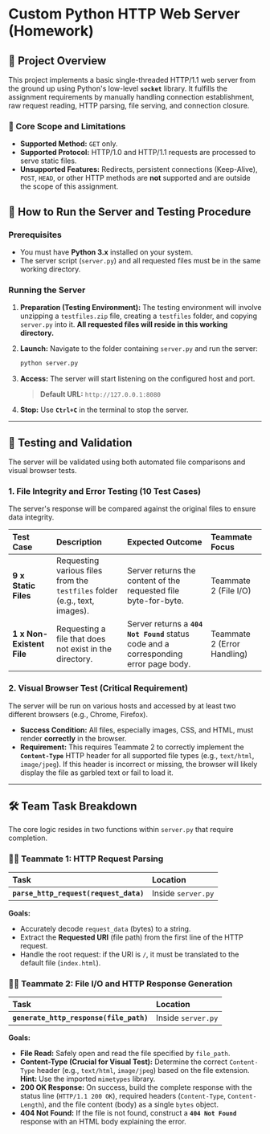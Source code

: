 # Custom Python HTTP Web Server (Homework)

## 📝 Project Overview

This project implements a basic single-threaded HTTP/1.1 web server from the ground up using Python's low-level **`socket`** library. It fulfills the assignment requirements by manually handling connection establishment, raw request reading, HTTP parsing, file serving, and connection closure.

### 📌 Core Scope and Limitations

* **Supported Method:** `GET` only.
* **Supported Protocol:** HTTP/1.0 and HTTP/1.1 requests are processed to serve static files.
* **Unsupported Features:** Redirects, persistent connections (Keep-Alive), `POST`, `HEAD`, or other HTTP methods are **not** supported and are outside the scope of this assignment.

## 🚀 How to Run the Server and Testing Procedure

### Prerequisites

* You must have **Python 3.x** installed on your system.
* The server script (`server.py`) and all requested files must be in the same working directory.

### Running the Server

1.  **Preparation (Testing Environment):** The testing environment will involve unzipping a `testfiles.zip` file, creating a `testfiles` folder, and copying `server.py` into it. **All requested files will reside in this working directory.**

2.  **Launch:** Navigate to the folder containing `server.py` and run the server:
    ```bash
    python server.py
    ```

3.  **Access:** The server will start listening on the configured host and port.
    > **Default URL:** `http://127.0.0.1:8080`

4.  **Stop:** Use **`Ctrl+C`** in the terminal to stop the server.

---

## 🧪 Testing and Validation

The server will be validated using both automated file comparisons and visual browser tests.

### 1. File Integrity and Error Testing (10 Test Cases)

The server's response will be compared against the original files to ensure data integrity.

| Test Case | Description | Expected Outcome | Teammate Focus |
| :--- | :--- | :--- | :--- |
| **9 x Static Files** | Requesting various files from the `testfiles` folder (e.g., text, images). | Server returns the content of the requested file byte-for-byte. | Teammate 2 (File I/O) |
| **1 x Non-Existent File** | Requesting a file that does not exist in the directory. | Server returns a **`404 Not Found`** status code and a corresponding error page body. | Teammate 2 (Error Handling) |

### 2. Visual Browser Test (Critical Requirement)

The server will be run on various hosts and accessed by at least two different browsers (e.g., Chrome, Firefox).

* **Success Condition:** All files, especially images, CSS, and HTML, must render **correctly** in the browser.
* **Requirement:** This requires Teammate 2 to correctly implement the **`Content-Type`** HTTP header for all supported file types (e.g., `text/html`, `image/jpeg`). If this header is incorrect or missing, the browser will likely display the file as garbled text or fail to load it.

---

## 🛠 Team Task Breakdown

The core logic resides in two functions within `server.py` that require completion.

### 🧑‍💻 Teammate 1: HTTP Request Parsing

| Task | Location |
| :--- | :--- |
| **`parse_http_request(request_data)`** | Inside `server.py` |

**Goals:**
* Accurately decode `request_data` (bytes) to a string.
* Extract the **Requested URI** (file path) from the first line of the HTTP request.
* Handle the root request: if the URI is `/`, it must be translated to the default file (`index.html`).

### 🧑‍💻 Teammate 2: File I/O and HTTP Response Generation

| Task | Location |
| :--- | :--- |
| **`generate_http_response(file_path)`** | Inside `server.py` |

**Goals:**
* **File Read:** Safely open and read the file specified by `file_path`.
* **Content-Type (Crucial for Visual Test):** Determine the correct `Content-Type` header (e.g., `text/html`, `image/jpeg`) based on the file extension. **Hint:** Use the imported `mimetypes` library.
* **200 OK Response:** On success, build the complete response with the status line (`HTTP/1.1 200 OK`), required headers (`Content-Type`, `Content-Length`), and the file content (body) as a single `bytes` object.
* **404 Not Found:** If the file is not found, construct a **`404 Not Found`** response with an HTML body explaining the error.
